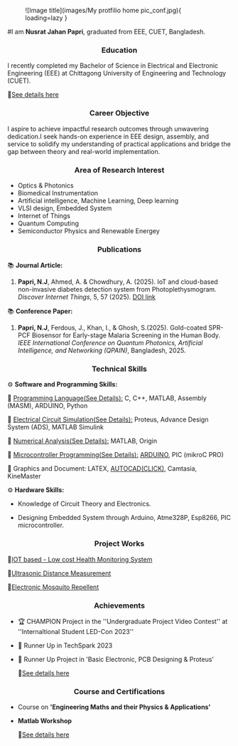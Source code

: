 <figure markdown="span">
![Image title](images/My protfilio home pic_conf.jpg){ loading=lazy }
  <figcaption></figcaption>
</figure>


#I am **Nusrat Jahan Papri**, graduated from EEE, CUET, Bangladesh. 


<h3 style= "text-align: center"> <b> Education </b>  </h3>

I recently completed my Bachelor of Science in Electrical and Electronic Engineering (EEE) at Chittagong University of Engineering and Technology (CUET).

🔗[See details here](https://nusrat008.github.io/Portfolio/Education)

<h3 style= "text-align: center"> <b> Career Objective
 </b>  </h3>

I aspire to achieve impactful research outcomes through unwavering dedication.I seek hands-on experience in EEE design, assembly, and service to solidify my understanding of practical applications and bridge the gap between theory and real-world implementation.


<h3 style= "text-align: center"> <b>Area of Research Interest
 </b>  </h3>

- Optics & Photonics
- Biomedical Instrumentation
- Artificial intelligence, Machine Learning, Deep learning
- VLSI design, Embedded System
- Internet of Things
- Quantum Computing
- Semiconductor Physics and Renewable Energey
<h3 style= "text-align: center"> <b>Publications
 </b>  </h3>

📚 **Journal Article:**

1. **Papri, N.J**, Ahmed, A. & Chowdhury, A. (2025). IoT and cloud-based non-invasive diabetes detection system from Photoplethysmogram. *Discover Internet Things*, 5, 57 (2025). [DOI link](https://doi.org/10.1007/s43926-025-00158-w)

📚 **Conference Paper:**

1. **Papri, N.J**, Ferdous, J., Khan, I., & Ghosh, S.(2025).
Gold-coated SPR-PCF Biosensor for Early-stage Malaria Screening in the Human Body. *IEEE International Conference on Quantum Photonics, Artificial Intelligence, and Networking (QPAIN)*, Bangladesh, 2025.

<h3 style= "text-align: center"> <b> Technical Skills
 </b>  </h3>

⚙️ **Software and Programming Skills:**

   
   🔹 [Programming Language(See Details):](https://nusrat008.github.io/Portfolio/CplusPlus/) C, C++, MATLAB, Assembly (MASM), ARDUINO, Python 
  

   🔹 [Electrical Circuit Simulation(See Details):](https://nusrat008.github.io/Portfolio/circuit-simulation/) Proteus, Advance Design System (ADS), MATLAB Simulink
 
   
   🔹 [Numerical Analysis(See Details):](https://nusrat008.github.io/Portfolio/numerical-matlab/) MATLAB, Origin

  
   🔹 [Microcontroller Programming(See Details):](https://nusrat008.github.io/Portfolio/basic-arduino/) [ARDUINO](https://nusrat008.github.io/Portfolio/basic-arduino/), PIC (mikroC PRO)


   🔹 Graphics and Document: LATEX, [AUTOCAD(CLICK)](https://nusrat008.github.io/Portfolio/transformer-design/), Camtasia, KineMaster



⚙️ **Hardware Skills:** 

- Knowledge of Circuit Theory and Electronics. 

- Designing Embedded System through Arduino, Atme328P, Esp8266, PIC microcontroller.


<h3 style= "text-align: center"> <b> Project Works 
 </b>  </h3>

  🔗[IOT based - Low cost Health Monitoring System](https://nusrat008.github.io/Portfolio/iot-based-health-monitoring/)

  🔗[Ultrasonic Distance Measurement](https://nusrat008.github.io/Portfolio/ultrasonic-distance-measurement/)

  🔗[Electronic Mosquito Repellent](https://nusrat008.github.io/Portfolio/Mosquito-repellent-ckt/)

<h3 style= "text-align: center"> <b> Achievements
 </b>  </h3>

- 🏆 CHAMPION    Project in the ''Undergraduate Project Video Contest'' at ''Internaltional Student LED-Con 2023''
- 🏅 Runner Up  in TechSpark 2023
- 🏅 Runner Up Project in 'Basic Electronic, PCB Designing  & Proteus'
 
  🔗[See details here](https://nusrat008.github.io/Portfolio/achievements/)


<h3 style= "text-align: center"> <b> Course and Certifications
 </b>  </h3>

- Course on **'Engineering Maths and their Physics & Applications'**
- **Matlab Workshop**
 
  🔗[See details here](https://nusrat008.github.io/Portfolio/course-and-certification/)



